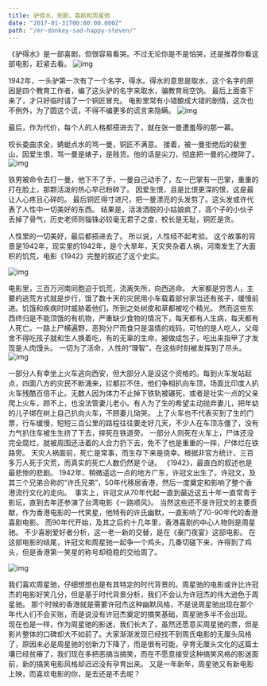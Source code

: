```yaml
---
title: 驴得水，悲剧，喜剧和周星驰
date: "2017-01-31T00:00:00.000Z"
path: "/mr-donkey-sad-happy-steven/"
---
```


《驴得水》是一部喜剧，但很容易看哭。不过无论你是不是怕哭，还是推荐你看这部电影，赶紧去看。
![img](http://mmbiz.qpic.cn/mmbiz_jpg/sDIkK1XKf5MDIZwhbIS1ibl4W7Kxh1PAbRM70sjFxwcerhkkmfoG9dN1mLypCqfFcaCbiaY3cgMA9AAK7icFmypHg/640?wx_fmt=jpeg&tp=webp&wxfrom=5&wx_lazy=1)

1942年，一头驴第一次有了一个名字，得水。得水的意思是取水，这个名字的原因是四个教育工作者，编了这头驴的名字来取水，骗教育局空饷。
最后上面查下来了，才只好临时请了一个铜匠冒充。
电影里常有小错酿成大错的剧情，这次也不例外，为了圆这个谎，不得不编更多的谎言来隐瞒。
![img](http://mmbiz.qpic.cn/mmbiz_jpg/sDIkK1XKf5MDIZwhbIS1ibl4W7Kxh1PAbJOpVtPhjSEoDY7MFRLIf92avNvDrc4g3qzNQgMaqjGAziaDFnhibyk4Q/640?wx_fmt=jpeg&tp=webp&wxfrom=5&wx_lazy=1)

最后，作为代价，每个人的人格都搭进去了，就在张一曼遭羞辱的那一幕。

校长委曲求全，蜻蜓点水的骂一曼，铜匠不满意。
接着，被一曼拒绝后的裴奎山，因爱生恨，骂一曼是婊子，是贱货。他的话是尖刀，彻底把一曼的心搅碎了。
![img](http://mmbiz.qpic.cn/mmbiz_jpg/sDIkK1XKf5MDIZwhbIS1ibl4W7Kxh1PAbia4Klr7QhOebk1PLDibSMznVAwr9MXSfNW89rZ6JxXkfsmLRucZADhbQ/640?wx_fmt=jpeg&tp=webp&wxfrom=5&wx_lazy=1)

铁男被命令去打一曼，他下不了手，一曼自己动手了，左一巴掌有一巴掌，重重的打在脸上，那颗活泼的热心早已粉碎了。
因爱生恨，且是比恨更深的恨，这是最让人心疼且心碎的。
最后铜匠得寸进尺，把一曼漂亮的头发剪了。这头发或许代表了人性中一切美好的东西。
结果是，活泼洒脱的小姑娘疯了，高个子的小伙子丢掉了骨气，历史老师则锱铢必较毫无君子之度，校长是无耻，铜匠是贪。

人性里的一切美好，最后都搭进去了。
所以说，人性经不起考验。
这个故事的背景是1942年，现实里的1942年，是个大旱年，天灾夹杂着人祸，河南发生了大面积的饥荒，电影《1942》完整的叙述了这个史实。

![img](http://mmbiz.qpic.cn/mmbiz_jpg/sDIkK1XKf5MDIZwhbIS1ibl4W7Kxh1PAb0ZrWb1gvmuGicOrC9H5hZchX8opZYXAoK22SHvwnjSjmW2EibXYpoyzw/640?wx_fmt=jpeg&tp=webp&wxfrom=5&wx_lazy=1)

电影里，三百万河南同胞迫于饥荒，流离失所，向西逃命。
大家都是穷苦人，主要的逃荒方式就是步行，饿了数十天的灾民用小车载着部分家当还有孩子，缓慢前进。饥饿和疾病时时威胁着他们，所到之处树皮和草都被吃个精光。
然而这些东西终归是不能顶饿的有机物，严重缺少食物的情况下，每天都有人生病，每天都有人死亡。一路上尸横遍野，恶狗分尸而食只是温情的戏码，可怕的是人吃人，父母舍不得吃孩子就和生人换着吃，有的无辜的生命，被做成包子，吃出来指甲了才发现是人肉馒头。
一切为了活命，人性的“理智”，在这些时刻被发挥到了尽头。
![img](http://mmbiz.qpic.cn/mmbiz_jpg/sDIkK1XKf5MDIZwhbIS1ibl4W7Kxh1PAbt0y3dRcbM44ib9r2daPSZBy2NxzKtdMny5W14XPAPRicgoey4Xf79YJQ/640?wx_fmt=jpeg&tp=webp&wxfrom=5&wx_lazy=1)

一部分人有幸坐上火车逃向西安，但大部分人是没这个资格的。每到火车发站起点，四面八方的灾民不断涌来，拦都拦不住，他们争相扒向车顶，场面比印度人扒火车残酷百倍不止。无数人因为体力不止掉下铁轨被碾死，或者是壮实一点的父亲爬上火车，顾不上，也没法管妻儿老小。有人为了生的希望主动抛弃妻儿，把年幼的儿子绑在树上自己扒向火车，不顾妻儿恸哭。
上了火车也不代表买到了生的门票，行车缓慢，短短三百公里的路程往往要走好几天，不少人在车顶冻僵了，没有力气扒住车被生生挤了下去，摔死在铁道旁。
一部分人则死在火车上，尸体还没完全腐烂，就被周围还活着的人合力扔下去，免不了也是重重的一摔，尸体烂在铁路旁。
天灾人祸面前，死亡是常事，而生存下来是侥幸。根据非官方统计，三百多万人死于灾荒，而真实的死亡人数仍然是个谜。
《1942》，最直白的叙述也是最悲惨的悲剧。
1942年，稍微遥远一点的地方广东，许冠文出生了。许冠文，及其三个兄弟合称的“许氏兄弟”，50年代移居香港，然后一度奠定和影响了整个香港流行文化的走向。 
事实上，许冠文从70年代起一直到最近这五十年一直常青于影坛，直到去年还参演了台湾电影《一路顺风》。
当然这些还不是许冠文的主要贡献，作为香港电影的一代笑星，他特有的许氏幽默，一直影响了70-90年代的香港喜剧电影。
而90年代开始，及其之后的十几年里，香港喜剧的中心人物则是周星驰。
不少喜剧爱好者分析，这一老一新的交替，是在《豪门夜宴》这部电影。
在这部电影的结尾，许冠文和周星驰一起争一个鸡头，几番切磋下来，许得到了鸡头，但是香港第一笑星的称号却稳稳的交给周了。

![img](http://mmbiz.qpic.cn/mmbiz_jpg/sDIkK1XKf5MDIZwhbIS1ibl4W7Kxh1PAbtSIoZQc9ib5TCqSxX5rRiaH9VKkLG02jc515qpzGZkb8Rk8icg6jCrd4g/640?wx_fmt=jpeg&tp=webp&wxfrom=5&wx_lazy=1)

我们喜欢周星驰，仔细想想也是有其特定的时代背景的。周星驰的电影或许比许冠杰的电影好笑几分，但是基于时代背景分析，我们不会认为许冠杰的伟大逊色于周星驰。
那个时候的香港就是需要许冠杰这种幽默风格，不是说周星驰出现在那个年代人们不会买账，而是说没有许冠杰奠定的搞笑基础，周星驰多半不会出现。
现在也是一样，作为周星驰的影迷，我们长大了，虽然还愿意买周星驰的票，但是影片整体的口碑却大不如前了。大家渐渐发现已经找不到周氏电影的无厘头风格了，原因未必是周星驰的创新力下降了，而是很有可能，孕育无厘头文化的这篇土壤已经贫瘠了，我们现在多把恶搞当搞笑，而在不愿意接受这种搞笑风格的影迷面前，新的搞笑电影风格却迟迟没有孕育出来。
又是一年新年，周星驰又有新电影上映，而喜欢电影的你，是去还是不去呢？
